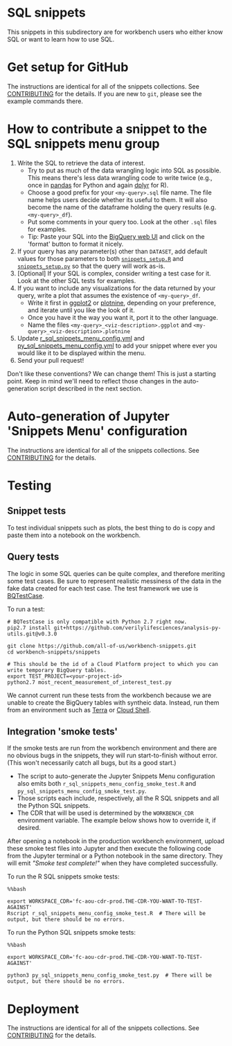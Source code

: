 # SQL snippets

This snippets in this subdirectory are for workbench users who either know SQL or want to learn how to use SQL.

# Get setup for GitHub
The instructions are identical for all of the snippets collections. See [CONTRIBUTING](../CONTRIBUTING.md#get-setup-for-github) for the details. If you are new to `git`, please see the example commands there. 

# How to contribute a snippet to the SQL snippets menu group

1. Write the SQL to retrieve the data of interest.
    * Try to put as much of the data wrangling logic into SQL as possible. This means there's less data wrangling code to write twice (e.g., once in [pandas](https://pandas.pydata.org/) for Python and again [dplyr](https://dplyr.tidyverse.org/) for R).
    * Choose a good prefix for your `<my-query>.sql` file name. The file name helps users decide whether its useful to them. It will also become the name of the dataframe holding the query results (e.g. `<my-query>_df`).
    * Put some comments in your query too. Look at the other `.sql` files for examples.
    * Tip: Paste your SQL into the [BigQuery web UI](https://bigquery.cloud.google.com/) and click on the 'format' button to format it nicely.
1. If your query has any parameter(s) other than `DATASET`, add default values for those parameters to both [`snippets_setup.R`](./snippets_setup.R) and [`snippets_setup.py`](./snippets_setup.py) so that the query will work as-is.
1. [Optional] If your SQL is complex, consider writing a test case for it. Look at the other SQL tests for examples.
1. If you want to include any visualizations for the data returned by your query, write a plot that assumes the existence of `<my-query>_df`.
    * Write it first in [ggplot2](https://ggplot2.tidyverse.org/) or [plotnine](https://plotnine.readthedocs.io/en/stable/), depending on your preference, and iterate until you like the look of it.
    * Once you have it the way you want it, port it to the other language.
    * Name the files `<my-query>_<viz-description>.ggplot` and `<my-query>_<viz-description>.plotnine`
1. Update [r_sql_snippets_menu_config.yml](../build/r_sql_snippets_menu_config.yml) and [py_sql_snippets_menu_config.yml](../build/py_sql_snippets_menu_config.yml) to add your snippet where ever you would like it to be displayed within the menu.
1. Send your pull request!

Don't like these conventions? We can change them! This is just a starting point. Keep in mind we'll need to reflect those changes in the auto-generation script described in the next section.

# Auto-generation of Jupyter 'Snippets Menu' configuration

The instructions are identical for all of the snippets collections. See [CONTRIBUTING](../CONTRIBUTING.md#auto-generation-of-jupyter-snippets-menu-configuration) for the details.

# Testing

## Snippet tests
To test individual snippets such as plots, the best thing to do is copy and paste them into a notebook on the workbench.

## Query tests

The logic in some SQL queries can be quite complex, and therefore meriting some test cases. Be sure to represent realistic messiness of the data in the fake data created for each test case. The test framework we use is [BQTestCase](https://github.com/verilylifesciences/analysis-py-utils).

To run a test:
```
# BQTestCase is only compatible with Python 2.7 right now.
pip2.7 install git+https://github.com/verilylifesciences/analysis-py-utils.git@v0.3.0

git clone https://github.com/all-of-us/workbench-snippets.git
cd workbench-snippets/snippets

# This should be the id of a Cloud Platform project to which you can write temporary BigQuery tables.
export TEST_PROJECT=<your-project-id>
python2.7 most_recent_measurement_of_interest_test.py
```

We cannot current run these tests from the workbench because we are unable to create the BigQuery tables with syntheic data. Instead, run them from an environment such as [Terra](https://app.terra.bio/) or [Cloud Shell](https://cloud.google.com/shell/).

## Integration 'smoke tests'
If the smoke tests are run from the workbench environment and there are no obvious bugs in the snippets, they will run start-to-finish without error. (This won't necessarily catch all bugs, but its a good start.)

* The script to auto-generate the Jupyter Snippets Menu configuration also emits both `r_sql_snippets_menu_config_smoke_test.R` and `py_sql_snippets_menu_config_smoke_test.py`.
* Those scripts each include, respectively, all the R SQL snippets and all the Python SQL snippets.
* The CDR that will be used is determined by the `WORKBENCH_CDR` environment variable. The example below shows how to override it, if desired.

After opening a notebook in the production workbench environment, upload these smoke test files into Jupyter and then execute the following code from the Jupyter terminal or a Python notebook in the same directory. They will emit _"Smoke test complete!"_ when they have completed successfully.

To run the R SQL snippets smoke tests:
```
%%bash

export WORKSPACE_CDR='fc-aou-cdr-prod.THE-CDR-YOU-WANT-TO-TEST-AGAINST'
Rscript r_sql_snippets_menu_config_smoke_test.R  # There will be output, but there should be no errors.
```

To run the Python SQL snippets smoke tests:
```
%%bash

export WORKSPACE_CDR='fc-aou-cdr-prod.THE-CDR-YOU-WANT-TO-TEST-AGAINST'

python3 py_sql_snippets_menu_config_smoke_test.py  # There will be output, but there should be no errors.
```

# Deployment
The instructions are identical for all of the snippets collections. See [CONTRIBUTING](../CONTRIBUTING.md#deployment) for the details.
